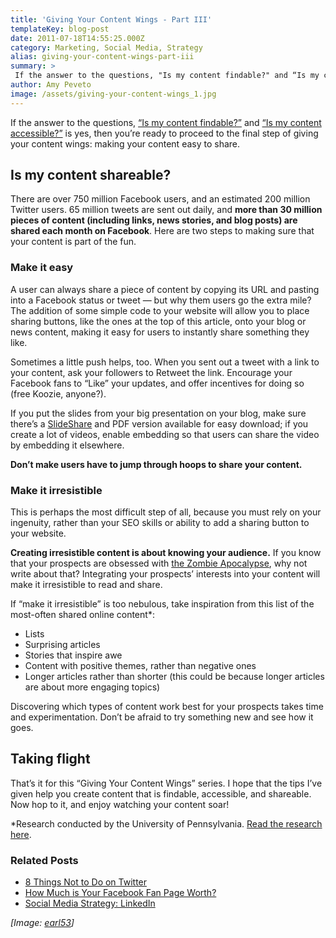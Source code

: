 ```yaml
---
title: 'Giving Your Content Wings - Part III'
templateKey: blog-post
date: 2011-07-18T14:55:25.000Z
category: Marketing, Social Media, Strategy
alias: giving-your-content-wings-part-iii
summary: > 
 If the answer to the questions, "Is my content findable?" and “Is my content accessible?” is yes, then you’re ready to proceed to the final step of giving your content wings: making your content easy to share.
author: Amy Peveto
image: /assets/giving-your-content-wings_1.jpg
---
```


If the answer to the questions, [“Is my content findable?”](/insights/giving-your-content-wings-part-i) and [“Is my content accessible?”](/insights/giving-your-content-wings-part-ii) is yes, then you’re ready to proceed to the final step of giving your content wings: making your content easy to share.

Is my content shareable?
------------------------

There are over 750 million Facebook users, and an estimated 200 million Twitter users. 65 million tweets are sent out daily, and **more than 30 million pieces of content (including links, news stories, and blog posts) are shared each month on Facebook**. Here are two steps to making sure that your content is part of the fun.

### Make it easy

A user can always share a piece of content by copying its URL and pasting into a Facebook status or tweet — but why them users go the extra mile? The addition of some simple code to your website will allow you to place sharing buttons, like the ones at the top of this article, onto your blog or news content, making it easy for users to instantly share something they like.

Sometimes a little push helps, too. When you sent out a tweet with a link to your content, ask your followers to Retweet the link. Encourage your Facebook fans to “Like” your updates, and offer incentives for doing so (free Koozie, anyone?).

If you put the slides from your big presentation on your blog, make sure there’s a [SlideShare](http://www.slideshare.net/) and PDF version available for easy download; if you create a lot of videos, enable embedding so that users can share the video by embedding it elsewhere.

**Don’t make users have to jump through hoops to share your content.**

### Make it irresistible

This is perhaps the most difficult step of all, because you must rely on your ingenuity, rather than your SEO skills or ability to add a sharing button to your website.

**Creating irresistible content is about knowing your audience.** If you know that your prospects are obsessed with [the Zombie Apocalypse](/insights/creative-marketing-ideas-zombie-apocalypse), why not write about that? Integrating your prospects’ interests into your content will make it irresistible to read and share.

If “make it irresistible” is too nebulous, take inspiration from this list of the most-often shared online content\*:

*   Lists
*   Surprising articles
*   Stories that inspire awe
*   Content with positive themes, rather than negative ones
*   Longer articles rather than shorter (this could be because longer articles are about more engaging topics)

Discovering which types of content work best for your prospects takes time and experimentation. Don’t be afraid to try something new and see how it goes.

Taking flight
-------------

That’s it for this “Giving Your Content Wings” series. I hope that the tips I’ve given help you create content that is findable, accessible, and shareable. Now hop to it, and enjoy watching your content soar!

\*Research conducted by the University of Pennsylvania. [Read the research here](http://marketing.wharton.upenn.edu/documents/research/Virality.pdf).

### Related Posts

*   [8 Things Not to Do on Twitter](/insights/8-things-not-do-twitter)
*   [How Much is Your Facebook Fan Page Worth?](/insights/how-much-your-facebook-fan-page-worth)
*   [Social Media Strategy: LinkedIn](/insights/social-media-strategy-linkedin)

_\[Image: [earl53](http://www.morguefile.com/archive/display/146882)\]_